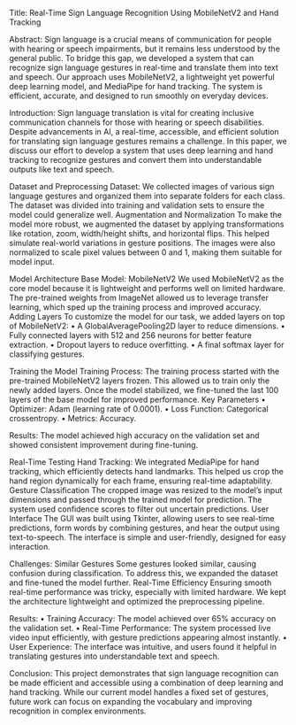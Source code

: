Title:    Real-Time Sign Language Recognition Using MobileNetV2 and Hand Tracking

Abstract:
Sign language is a crucial means of communication for people with hearing or speech impairments, but it remains less understood by the general public. To bridge this gap, we developed a system that can recognize sign language gestures in real-time and translate them into text and speech. Our approach uses MobileNetV2, a lightweight yet powerful deep learning model, and MediaPipe for hand tracking. The system is efficient, accurate, and designed to run smoothly on everyday devices.

Introduction:
Sign language translation is vital for creating inclusive communication channels for those with hearing or speech disabilities. Despite advancements in AI, a real-time, accessible, and efficient solution for translating sign language gestures remains a challenge. In this paper, we discuss our effort to develop a system that uses deep learning and hand tracking to recognize gestures and convert them into understandable outputs like text and speech.

Dataset and Preprocessing
Dataset:
We collected images of various sign language gestures and organized them into separate folders for each class. The dataset was divided into training and validation sets to ensure the model could generalize well.
Augmentation and Normalization
To make the model more robust, we augmented the dataset by applying transformations like rotation, zoom, width/height shifts, and horizontal flips. This helped simulate real-world variations in gesture positions. The images were also normalized to scale pixel values between 0 and 1, making them suitable for model input.

Model Architecture
Base Model: MobileNetV2
We used MobileNetV2 as the core model because it is lightweight and performs well on limited hardware. The pre-trained weights from ImageNet allowed us to leverage transfer learning, which sped up the training process and improved accuracy.
Adding Layers
To customize the model for our task, we added layers on top of MobileNetV2:
•	A GlobalAveragePooling2D layer to reduce dimensions.
•	Fully connected layers with 512 and 256 neurons for better feature extraction.
•	Dropout layers to reduce overfitting.
•	A final softmax layer for classifying gestures.

Training the Model
Training Process:
The training process started with the pre-trained MobileNetV2 layers frozen. This allowed us to train only the newly added layers. Once the model stabilized, we fine-tuned the last 100 layers of the base model for improved performance.
Key Parameters
•	Optimizer: Adam (learning rate of 0.0001).
•	Loss Function: Categorical crossentropy.
•	Metrics: Accuracy.

Results:
The model achieved high accuracy on the validation set and showed consistent improvement during fine-tuning.

Real-Time Testing
Hand Tracking:
We integrated MediaPipe for hand tracking, which efficiently detects hand landmarks. This helped us crop the hand region dynamically for each frame, ensuring real-time adaptability.
Gesture Classification
The cropped image was resized to the model’s input dimensions and passed through the trained model for prediction. The system used confidence scores to filter out uncertain predictions.
User Interface
The GUI was built using Tkinter, allowing users to see real-time predictions, form words by combining gestures, and hear the output using text-to-speech. The interface is simple and user-friendly, designed for easy interaction.

Challenges:
Similar Gestures
Some gestures looked similar, causing confusion during classification. To address this, we expanded the dataset and fine-tuned the model further.
Real-Time Efficiency
Ensuring smooth real-time performance was tricky, especially with limited hardware. We kept the architecture lightweight and optimized the preprocessing pipeline.

Results:
•	Training Accuracy: The model achieved over 65% accuracy on the validation set.
•	Real-Time Performance: The system processed live video input efficiently, with gesture predictions appearing almost instantly.
•	User Experience: The interface was intuitive, and users found it helpful in translating gestures into understandable text and speech.

Conclusion:
This project demonstrates that sign language recognition can be made efficient and accessible using a combination of deep learning and hand tracking. While our current model handles a fixed set of gestures, future work can focus on expanding the vocabulary and improving recognition in complex environments.
